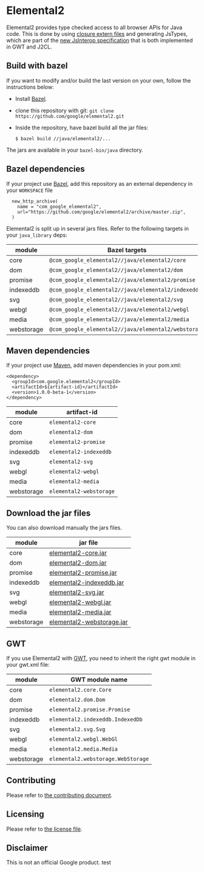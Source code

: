 Elemental2
===================

Elemental2 provides type checked access to all browser APIs for Java code. This
is done by using [closure extern files](https://github.com/google/closure-compiler/tree/master/externs)
and generating JsTypes, which are part of the [new JsInterop specification](https://goo.gl/agme3T)
that is both implemented in GWT and J2CL.

Build with bazel
-----------------
If you want to modify and/or build the last version on your own, follow the instructions below:

- Install [Bazel](https://bazel.build/versions/master/docs/install.html).
- clone this repository with git: `git clone https://github.com/google/elemental2.git`
- Inside the repository, have bazel build all the jar files:

      $ bazel build //java/elemental2/...

The jars are available in your `bazel-bin/java` directory.

Bazel dependencies
------------------
If your project use [Bazel](https://bazel.build), add this repository as an external dependency in your `WORKSPACE` file

      new_http_archive(
        name = "com_google_elemental2",
        url="https://github.com/google/elemental2/archive/master.zip",
      )

Elemental2 is split up in several jars files. Refer to the following targets in your `java_library` deps:

 module | Bazel targets
 ------ | -------------
 core | `@com_google_elemental2//java/elemental2/core`
 dom | `@com_google_elemental2//java/elemental2/dom`
 promise | `@com_google_elemental2//java/elemental2/promise`
 indexeddb | `@com_google_elemental2//java/elemental2/indexeddb`
 svg | `@com_google_elemental2//java/elemental2/svg`
 webgl | `@com_google_elemental2//java/elemental2/webgl`
 media | `@com_google_elemental2//java/elemental2/media`
 webstorage | `@com_google_elemental2//java/elemental2/webstorage`

Maven dependencies
------------------
If your project use [Maven](https://maven.apache.org), add maven dependencies in your pom.xml:

    <dependency>
      <groupId>com.google.elemental2</groupId>
      <artifactId>${artifact-id}</artifactId>
      <version>1.0.0-beta-1</version>
    </dependency>


 module | artifact-id
 ------ | -----------
 core | `elemental2-core`
 dom | `elemental2-dom`
 promise | `elemental2-promise`
 indexeddb | `elemental2-indexeddb`
 svg | `elemental2-svg`
 webgl | `elemental2-webgl`
 media | `elemental2-media`
 webstorage | `elemental2-webstorage`

Download the jar files
----------------------
You can also download manually the jars files.

 module | jar file 
 ------ | --------
 core | [elemental2-core.jar](https://oss.sonatype.org/content/repositories/releases/com/google/elemental2/elemental2-core/1.0.0-beta-1/elemental2-core-1.0.0-beta-1.jar)
 dom | [elemental2-dom.jar](https://oss.sonatype.org/content/repositories/releases/com/google/elemental2/elemental2-dom/1.0.0-beta-1/elemental2-dom-1.0.0-beta-1.jar)
 promise | [elemental2-promise.jar](https://oss.sonatype.org/content/repositories/releases/com/google/elemental2/elemental2-promise/1.0.0-beta-1/elemental2-promise-1.0.0-beta-1.jar)
 indexeddb | [elemental2-indexeddb.jar](https://oss.sonatype.org/content/repositories/releases/com/google/elemental2/elemental2-indexeddb/1.0.0-beta-1/elemental2-indexeddb-1.0.0-beta-1.jar)
 svg | [elemental2-svg.jar](https://oss.sonatype.org/content/repositories/releases/com/google/elemental2/elemental2-svg/1.0.0-beta-1/elemental2-svg-1.0.0-beta-1.jar)
 webgl | [elemental2-webgl.jar](https://oss.sonatype.org/content/repositories/releases/com/google/elemental2/elemental2-webgl/1.0.0-beta-1/elemental2-webgl-1.0.0-beta-1.jar)
 media | [elemental2-media.jar](https://oss.sonatype.org/content/repositories/releases/com/google/elemental2/elemental2-media/1.0.0-beta-1/elemental2-media-1.0.0-beta-1.jar)
 webstorage | [elemental2-webstorage.jar](https://oss.sonatype.org/content/repositories/releases/com/google/elemental2/elemental2-webstorage/1.0.0-beta-1/elemental2-webstorage-1.0.0-beta-1.jar)

GWT
---
If you use Elemental2 with [GWT](http://www.gwtproject.org/), you need to inherit the right gwt module in your gwt.xml file:

 module | GWT module name
 ------ | ---------------
 core | `elemental2.core.Core`
 dom | `elemental2.dom.Dom`
 promise | `elemental2.promise.Promise`
 indexeddb | `elemental2.indexeddb.IndexedDb`
 svg | `elemental2.svg.Svg`
 webgl | `elemental2.webgl.WebGl`
 media | `elemental2.media.Media`
 webstorage | `elemental2.webstorage.WebStorage`

Contributing
------------
Please refer to [the contributing document](CONTRIBUTING.md).

Licensing
---------
Please refer to [the license file](LICENSE).

Disclaimer
----------
This is not an official Google product.
test
